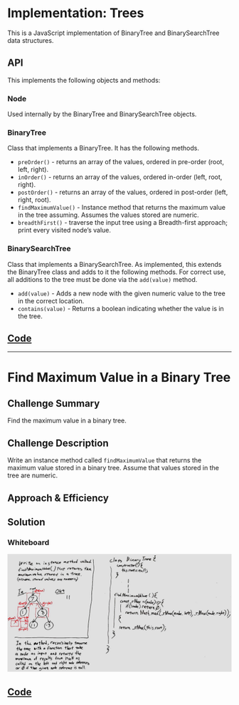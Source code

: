 # Implementation: Trees

This is a JavaScript implementation of BinaryTree and BinarySearchTree data structures.

## API
<!-- Description of each method publicly available to your Stack and Queue-->

This implements the following objects and methods:

### Node

Used internally by the BinaryTree and BinarySearchTree objects.

### BinaryTree

Class that implements a BinaryTree.  It has the following methods.

* `preOrder()` - returns an array of the values, ordered in pre-order (root, left, right).
* `inOrder()` - returns an array of the values, ordered in-order (left, root, right).
* `postOrder()` - returns an array of the values, ordered in post-order (left, right, root).
* `findMaximumValue()` - Instance method that returns the maximum value in the tree assuming.  Assumes the values stored are numeric.
* `breadthFirst()` - traverse the input tree using a Breadth-first approach; print every visited node’s value.

### BinarySearchTree

Class that implements a BinarySearchTree.  As implemented, this extends the BinaryTree class and adds to it the following methods.  For correct use, all additions to the tree must be done via the `add(value)` method.

* `add(value)` - Adds a new node with the given numeric value to the tree in the correct location.
* `contains(value)` - Returns a boolean indicating whether the value is in the tree.
<!-- * `findMaximumValue()` - Same functionality as for BinaryTree, but simply returns the value of the right-most node in order to achieve O(ln n) time. -->
<!-- * `balance()` - Balances the tree. -->

## [Code](tree.js)

***

# Find Maximum Value in a Binary Tree

## Challenge Summary
<!-- Short summary or background information -->
Find the maximum value in a binary tree.

## Challenge Description
<!-- Description of the challenge -->
Write an instance method called `findMaximumValue` that returns the maximum value stored in a binary tree.  Assume that values stored in the tree are numeric.

## Approach & Efficiency
<!-- What approach did you take? Why? What is the Big O space/time for this approach? -->

## Solution
<!-- Embedded whiteboard image -->

### Whiteboard

![Whiteboard](../../../assets/find-maximum-binary-tree-wb.jpg "Whiteboard")

## [Code](tree.js)
